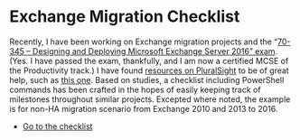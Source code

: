 # Exchange Migration Checklist

Recently, I have been working on Exchange migration projects and the “[70-345 – Designing and Deploying Microsoft Exchange Server 2016” exam](https://www.microsoft.com/en-us/learning/exam-70-345.aspx). (Yes. I have passed the exam, thankfully, and I am now a certified MCSE of the Productivity track.) I have found [resources on PluralSight](https://www.pluralsight.com/courses/migrating-exchange-server-2016) to be of great help, such as [this one](https://www.pluralsight.com/courses/migrating-exchange-server-2016). Based on studies, a checklist including PowerShell commands has been crafted in the hopes of easily keeping track of milestones throughout similar projects. Excepted where noted, the example is for non-HA migration scenario from Exchange 2010 and 2013 to 2016.

- [Go to the checklist](exchange-2016-migration-checklist.md)
